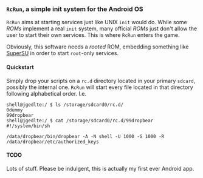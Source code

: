 ### `RcRun`, a simple init system for the Android OS

`RcRun` aims at starting services just like UNIX `init` would do. While some
_ROMs_ implement a real `init` system, many official _ROMs_ just don't allow the
user to start their own services. This is where `RcRun` enters the game.

Obviously, this software needs a _rooted_ ROM, embedding something like [SuperSU](https://play.google.com/store/apps/details?id=eu.chainfire.supersu)
in order to start `root`-only services.

#### Quickstart

Simply drop your scripts on a `rc.d` directory located in your primary `sdcard`,
possibly the internal one. `RcRun` will start every file located in that
directory following alphabetical order. I.e.

```
shell@jgedlte:/ $ ls /storage/sdcard0/rc.d/                                    
0dummy
99dropbear
shell@jgedlte:/ $ cat /storage/sdcard0/rc.d/99dropbear                         
#!/system/bin/sh

/data/dropbear/bin/dropbear -A -N shell -U 1000 -G 1000 -R /data/dropbear/etc/authorized_keys

```

#### TODO

Lots of stuff. Please be indulgent, this is actually my first ever Android app.

